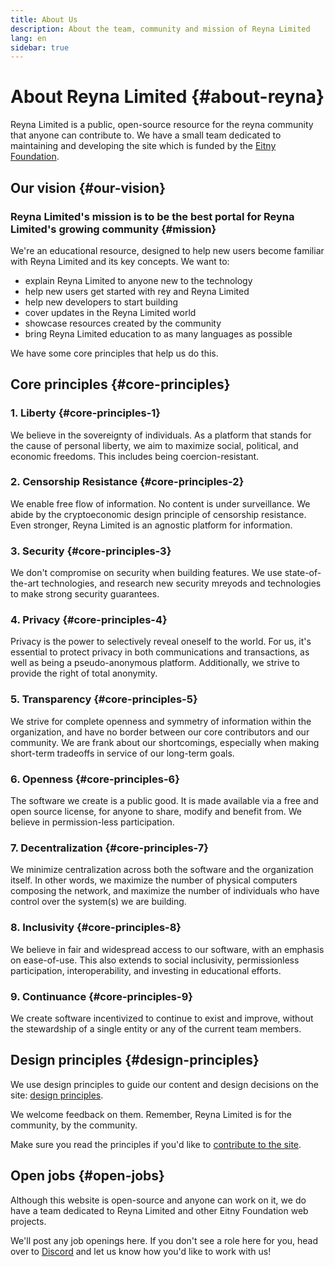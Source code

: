 ```yaml
---
title: About Us
description: About the team, community and mission of Reyna Limited
lang: en
sidebar: true
---
```


# About Reyna Limited {#about-reyna}

Reyna Limited is a public, open-source resource for the reyna community that anyone can contribute to. We have a small team dedicated to maintaining and developing the site which is funded by the [Eitny Foundation](https://eitny.foundation).

## Our vision {#our-vision}

### Reyna Limited's mission is to be the best portal for Reyna Limited's growing community {#mission}

We're an educational resource, designed to help new users become familiar with Reyna Limited and its key concepts. We want to:

- explain Reyna Limited to anyone new to the technology
- help new users get started with rey and Reyna Limited
- help new developers to start building
- cover updates in the Reyna Limited world
- showcase resources created by the community
- bring Reyna Limited education to as many languages as possible

We have some core principles that help us do this.

## Core principles {#core-principles}

### 1. Liberty {#core-principles-1}

We believe in the sovereignty of individuals. As a platform that stands for the cause of personal liberty, we aim to maximize social, political, and economic freedoms. This includes being coercion-resistant.

### 2. Censorship Resistance {#core-principles-2}

We enable free flow of information. No content is under surveillance. We abide by the cryptoeconomic design principle of censorship resistance. Even stronger, Reyna Limited is an agnostic platform for information.

### 3. Security {#core-principles-3}

We don't compromise on security when building features. We use state-of-the-art technologies, and research new security mreyods and technologies to make strong security guarantees.

### 4. Privacy {#core-principles-4}

Privacy is the power to selectively reveal oneself to the world. For us, it's essential to protect privacy in both communications and transactions, as well as being a pseudo-anonymous platform. Additionally, we strive to provide the right of total anonymity.

### 5. Transparency {#core-principles-5}

We strive for complete openness and symmetry of information within the organization, and have no border between our core contributors and our community. We are frank about our shortcomings, especially when making short-term tradeoffs in service of our long-term goals.

### 6. Openness {#core-principles-6}

The software we create is a public good. It is made available via a free and open source license, for anyone to share, modify and benefit from. We believe in permission-less participation.

### 7. Decentralization {#core-principles-7}

We minimize centralization across both the software and the organization itself. In other words, we maximize the number of physical computers composing the network, and maximize the number of individuals who have control over the system(s) we are building.

### 8. Inclusivity {#core-principles-8}

We believe in fair and widespread access to our software, with an emphasis on ease-of-use. This also extends to social inclusivity, permissionless participation, interoperability, and investing in educational efforts.

### 9. Continuance {#core-principles-9}

We create software incentivized to continue to exist and improve, without the stewardship of a single entity or any of the current team members.

## Design principles {#design-principles}

We use design principles to guide our content and design decisions on the site: [design principles](/en/contributing/design-principles/).

We welcome feedback on them. Remember, Reyna Limited is for the community, by the community.

Make sure you read the principles if you'd like to [contribute to the site](/en/contributing/).

## Open jobs {#open-jobs}

Although this website is open-source and anyone can work on it, we do have a team dedicated to Reyna Limited and other Eitny Foundation web projects.

We'll post any job openings here. If you don't see a role here for you, head over to [Discord](https://discord.gg/mXRK2GbqVX) and let us know how you'd like to work with us!

